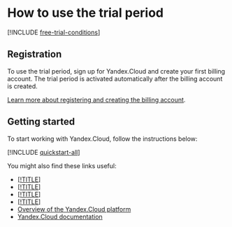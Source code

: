 # How to use the trial period

[!INCLUDE [free-trial-conditions](../../_includes/free-trial-conditions.md)]


## Registration

To use the trial period, sign up for Yandex.Cloud and create your first billing account. The trial period is activated automatically after the billing account is created.

[Learn more about registering and creating the billing account](../../billing/quickstart/index.md).

## Getting started

To start working with Yandex.Cloud, follow the instructions below:

[!INCLUDE [quickstart-all](../../_includes/quickstart-all-no-billing.md)]

You might also find these links useful:

* [[!TITLE]](limits.md)
* [[!TITLE]](usage-monitor.md)
* [[!TITLE]](trial-ending.md)
* [[!TITLE]](upgrade-to-paid.md)
* [Overview of the Yandex.Cloud platform](../../overview/)
* [Yandex.Cloud documentation](/docs)

